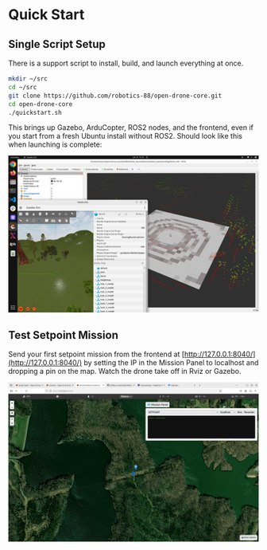 # Quick Start

## Single Script Setup

There is a support script to install, build, and launch everything at once.

```bash
mkdir ~/src
cd ~/src
git clone https://github.com/robotics-88/open-drone-core.git
cd open-drone-core
./quickstart.sh
```

This brings up Gazebo, ArduCopter, ROS2 nodes, and the frontend, even if you start from a fresh Ubuntu install without ROS2. Should look like this when launching is complete:

![Quickstart Complete](images/quickstart.png)

## Test Setpoint Mission

Send your first setpoint mission from the frontend at [http://127.0.0.1:8040/](http://127.0.0.1:8040/) by setting the IP in the Mission Panel to localhost and dropping a pin on the map. Watch the drone take off in Rviz or Gazebo.

![Setpoint Mission](images/firstsetpoint.png)
